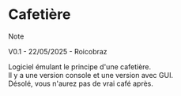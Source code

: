 # Cafetière

> [!NOTE]
> V0.1 -
> 22/05/2025 -
> Roicobraz

Logiciel émulant le principe d'une cafetière.  
Il y a une version console et une version avec GUI.  
Désolé, vous n'aurez pas de vrai café après.